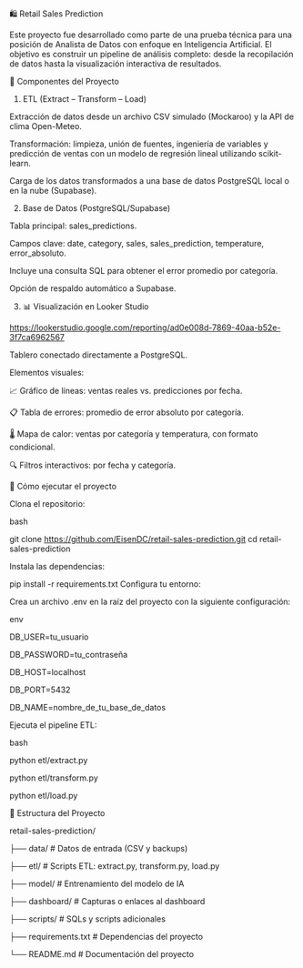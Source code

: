 🛍️ Retail Sales Prediction


Este proyecto fue desarrollado como parte de una prueba técnica para una posición de Analista de Datos con enfoque en Inteligencia Artificial. 
El objetivo es construir un pipeline de análisis completo: desde la recopilación de datos hasta la visualización interactiva de resultados.


🔧 Componentes del Proyecto

1. ETL (Extract – Transform – Load)

Extracción de datos desde un archivo CSV simulado (Mockaroo) y la API de clima Open-Meteo.


Transformación: limpieza, unión de fuentes, ingeniería de variables y predicción de ventas con un modelo de regresión lineal utilizando scikit-learn.


Carga de los datos transformados a una base de datos PostgreSQL local o en la nube (Supabase).



2. Base de Datos (PostgreSQL/Supabase)

Tabla principal: sales_predictions.

Campos clave: date, category, sales, sales_prediction, temperature, error_absoluto.

Incluye una consulta SQL para obtener el error promedio por categoría.

Opción de respaldo automático a Supabase.



3. 📊 Visualización en Looker Studio

https://lookerstudio.google.com/reporting/ad0e008d-7869-40aa-b52e-3f7ca6962567


Tablero conectado directamente a PostgreSQL.


Elementos visuales:


📈 Gráfico de líneas: ventas reales vs. predicciones por fecha.


📋 Tabla de errores: promedio de error absoluto por categoría.


🌡️ Mapa de calor: ventas por categoría y temperatura, con formato condicional.


🔍 Filtros interactivos: por fecha y categoría.


🚀 Cómo ejecutar el proyecto

Clona el repositorio:


bash

git clone https://github.com/EisenDC/retail-sales-prediction.git
cd retail-sales-prediction

Instala las dependencias:


pip install -r requirements.txt
Configura tu entorno:


Crea un archivo .env en la raíz del proyecto con la siguiente configuración:

env

DB_USER=tu_usuario

DB_PASSWORD=tu_contraseña

DB_HOST=localhost

DB_PORT=5432

DB_NAME=nombre_de_tu_base_de_datos

Ejecuta el pipeline ETL:

bash

python etl/extract.py

python etl/transform.py

python etl/load.py



📁 Estructura del Proyecto


retail-sales-prediction/

├── data/                  # Datos de entrada (CSV y backups)

├── etl/                   # Scripts ETL: extract.py, transform.py, load.py

├── model/                 # Entrenamiento del modelo de IA

├── dashboard/             # Capturas o enlaces al dashboard

├── scripts/               # SQLs y scripts adicionales

├── requirements.txt       # Dependencias del proyecto

└── README.md              # Documentación del proyecto
